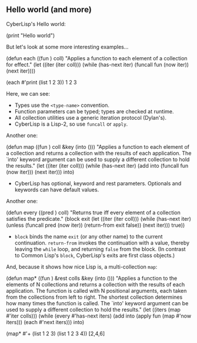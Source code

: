 Hello world (and more)
---

CyberLisp's Hello world:

 (print "Hello world")

But let's look at some more interesting examples...

 (defun each ((fun <function>) coll)
   "Applies a function to each element of a collection for effect."
   (let ((iter (iter coll)))
     (while (has-next iter)
       (funcall fun (now iter))
       (next iter))))
 
 (each #'print (list 1 2 3))
 1
 2
 3

Here, we can see:

* Types use the `<type-name>` convention.
* Function parameters can be typed; types are checked at runtime.
* All collection utilities use a generic iteration protocol (Dylan's).
* CyberLisp is a Lisp-2, so use `funcall` or `apply`.

Another one:

 (defun map ((fun <function>) coll &key (into (<list>)))
   "Applies a function to each element of a collection and returns a
 collection with the results of each application.  The `into' keyword
 argument can be used to supply a different collection to hold the
 results."
   (let ((iter (iter coll)))
     (while (has-next iter)
       (add into (funcall fun (now iter)))
       (next iter)))
   into)

* CyberLisp has optional, keyword and rest parameters. Optionals and
  keywords can have default values.

Another one:

 (defun every ((pred <function>) coll)
   "Returns true iff every element of a collection satisfies the predicate."
   (block exit
     (let ((iter (iter coll)))
       (while (has-next iter)
         (unless (funcall pred (now iter))
           (return-from exit false))
         (next iter)))
     true))

* `block` binds the name `exit` (or any other name) to the current
  continuation.  `return-from` invokes the continuation with a value,
  thereby leaving the `while` loop, and returning `false` from the
  block.  (In contrast to Common Lisp's `block`, CyberLisp's exits are
  first class objects.)

And, because it shows how nice Lisp is, a multi-collection `map`:

 (defun map* ((fun <function>) &rest colls &key (into (<list>)))
   "Applies a function to the elements of N collections and returns a
 collection with the results of each application.  The function is
 called with N positional arguments, each taken from the collections
 from left to right.  The shortest collection determines how many times
 the function is called.  The `into' keyword argument can be used to
 supply a different collection to hold the results."
   (let ((iters (map #'iter colls)))
     (while (every #'has-next iters)
       (add into (apply fun (map #'now iters)))
       (each #'next iters)))
   into)
 
 (map* #'+ (list 1 2 3) (list 1 2 3 4))
 [2,4,6]
